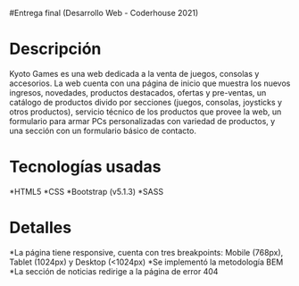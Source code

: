 #Entrega final (Desarrollo Web - Coderhouse 2021)

Descripción
======
Kyoto Games es una web dedicada a la venta de juegos, consolas y accesorios. La web cuenta con una página de inicio que muestra los nuevos ingresos, novedades, productos destacados, ofertas y pre-ventas, un catálogo de productos divido por secciones (juegos, consolas, joysticks y otros productos), servicio técnico de los productos que provee la web, un formulario para armar PCs personalizadas con variedad de productos, y una sección con un formulario básico de contacto.

Tecnologías usadas
======
*HTML5
*CSS
*Bootstrap (v5.1.3)
*SASS

Detalles
======
*La página tiene responsive, cuenta con tres breakpoints: Mobile (768px), Tablet (1024px) y Desktop (<1024px)
*Se implementó la metodología BEM
*La sección de noticias redirige a la página de error 404
